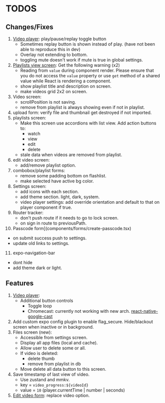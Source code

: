 # TODOS

## Changes/Fixes

1. [Video player](components/video-player.tsx): play/pause/replay toggle button
   - Sometimes replay button is shown instead of play. (have not been able to reproduce this in dev)
   - Overlay not extending to bottom.
   - toggling mute doesn't work if mute is true in global settings.
2. [Playlists view screen](<app/(modals)/playlists/view/[id].tsx>): Get the following warning (x2)
   - Reading from `value` during component render. Please ensure that you do not access the `value` property or use `get` method of a shared value while React is rendering a component.
   - show playlist title and description on screen.
   - make videos grid 2x2 on screen.
3. Video screen:
   - scrollPosition is not saving.
   - remove from playlist is always showing even if not in playlist.
4. upload form: verify file and thumbnail get destroyed if not imported.
5. playlists screen:
   - Make this screen use accordions with list view. Add action buttons to:
     - watch
     - view
     - edit
     - delete
   - stale data when videos are removed from playlist.
6. edit video screen:
   - add/remove playlist option.
7. combobox/playlist forms:
   - remove some padding bottom on flashlist.
   - make selected have active bg color.
8. Settings screen:
   - add icons with each section.
   - add theme section. light, dark, system.
   - video player settings: add override orientation and default to that on player component if true.
9. Router tracker:
   - don't push route if it needs to go to lock screen.
   - on sign in route to previousPath.
10. Passcode form](components/forms/create-passcode.tsx)
   - on submit success push to settings.
   - update old links to settings.
11. expo-navigation-bar
   - dont hide
   - add theme dark or light.

## Features

1. [Video player](components/video-player.tsx):
   - Additional button controls
     - Toggle loop
     - Chromecast: currently not working with new arch. [react-native-google-cast](https://react-native-google-cast.github.io/docs/components/CastButton)
2. Add custom expo config plugin to enable flag_secure. Hide/blackout screen when inactive or in background.
3. Files screen (new):
   - Accessible from settings screen.
   - Display all app files (local and cache).
   - Allow user to delete some or all.
   - If video is deleted:
     - delete thumb
     - remove from playlist in db
   - Move delete all data button to this screen.
4. Save timestamp of last view of video.
   - Use zustand and mmkv.
   - key = `video_progress:${videoId}`
   - value = `10` (player.currentTime | number | seconds)
5. [Edit video form](components/forms/edit-video.tsx): replace video option.
